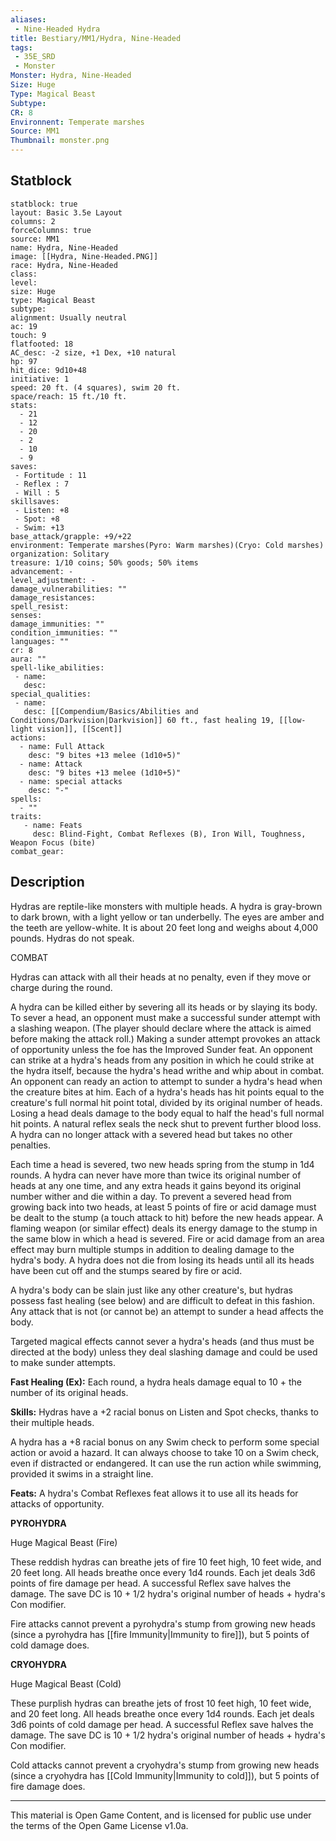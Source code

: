 ```yaml
---
aliases:
 - Nine-Headed Hydra
title: Bestiary/MM1/Hydra, Nine-Headed
tags: 
 - 35E_SRD
 - Monster
Monster: Hydra, Nine-Headed
Size: Huge
Type: Magical Beast
Subtype: 
CR: 8
Environnent: Temperate marshes
Source: MM1
Thumbnail: monster.png
---
```


## Statblock

```statblock
statblock: true
layout: Basic 3.5e Layout
columns: 2
forceColumns: true
source: MM1 
name: Hydra, Nine-Headed
image: [[Hydra, Nine-Headed.PNG]]
race: Hydra, Nine-Headed
class: 
level: 
size: Huge
type: Magical Beast
subtype: 
alignment: Usually neutral
ac: 19
touch: 9
flatfooted: 18
AC_desc: -2 size, +1 Dex, +10 natural
hp: 97
hit_dice: 9d10+48
initiative: 1
speed: 20 ft. (4 squares), swim 20 ft.
space/reach: 15 ft./10 ft.
stats:
  - 21
  - 12
  - 20
  - 2
  - 10
  - 9
saves:
 - Fortitude : 11
 - Reflex : 7
 - Will : 5
skillsaves:
 - Listen: +8
 - Spot: +8
 - Swim: +13
base_attack/grapple: +9/+22
environment: Temperate marshes(Pyro: Warm marshes)(Cryo: Cold marshes)
organization: Solitary
treasure: 1/10 coins; 50% goods; 50% items
advancement: -
level_adjustment: -
damage_vulnerabilities: ""
damage_resistances: 
spell_resist: 
senses: 
damage_immunities: ""
condition_immunities: ""
languages: ""
cr: 8
aura: ""
spell-like_abilities:
 - name: 
   desc: 
special_qualities:
 - name:
   desc: [[Compendium/Basics/Abilities and Conditions/Darkvision|Darkvision]] 60 ft., fast healing 19, [[low-light vision]], [[Scent]]
actions:
  - name: Full Attack
    desc: "9 bites +13 melee (1d10+5)"
  - name: Attack
    desc: "9 bites +13 melee (1d10+5)"
  - name: special attacks
    desc: "-"
spells:
  - ""
traits:
   - name: Feats
     desc: Blind-Fight, Combat Reflexes (B), Iron Will, Toughness, Weapon Focus (bite)
combat_gear:  
```

## Description



Hydras are reptile-like monsters with multiple heads. A hydra is gray-brown to dark brown, with a light yellow or tan underbelly. The eyes are amber and the teeth are yellow-white. It is about 20 feet long and weighs about 4,000 pounds. Hydras do not speak.

COMBAT

Hydras can attack with all their heads at no penalty, even if they move or charge during the round.

A hydra can be killed either by severing all its heads or by slaying its body. To sever a head, an opponent must make a successful sunder attempt with a slashing weapon. (The player should declare where the attack is aimed before making the attack roll.) Making a sunder attempt provokes an attack of opportunity unless the foe has the Improved Sunder feat. An opponent can strike at a hydra's heads from any position in which he could strike at the hydra itself, because the hydra's head writhe and whip about in combat. An opponent can ready an action to attempt to sunder a hydra's head when the creature bites at him. Each of a hydra's heads has hit points equal to the creature's full normal hit point total, divided by its original number of heads. Losing a head deals damage to the body equal to half the head's full normal hit points. A natural reflex seals the neck shut to prevent further blood loss. A hydra can no longer attack with a severed head but takes no other penalties.

Each time a head is severed, two new heads spring from the stump in 1d4 rounds. A hydra can never have more than twice its original number of heads at any one time, and any extra heads it gains beyond its original number wither and die within a day. To prevent a severed head from growing back into two heads, at least 5 points of fire or acid damage must be dealt to the stump (a touch attack to hit) before the new heads appear. A flaming weapon (or similar effect) deals its energy damage to the stump in the same blow in which a head is severed. Fire or acid damage from an area effect may burn multiple stumps in addition to dealing damage to the hydra's body. A hydra does not die from losing its heads until all its heads have been cut off and the stumps seared by fire or acid.

A hydra's body can be slain just like any other creature's, but hydras possess fast healing (see below) and are difficult to defeat in this fashion. Any attack that is not (or cannot be) an attempt to sunder a head affects the body.

Targeted magical effects cannot sever a hydra's heads (and thus must be directed at the body) unless they deal slashing damage and could be used to make sunder attempts.


**Fast Healing (Ex):** Each round, a hydra heals damage equal to 10 + the number of its original heads.


**Skills:** Hydras have a +2 racial bonus on Listen and Spot checks, thanks to their multiple heads.

A hydra has a +8 racial bonus on any Swim check to perform some special action or avoid a hazard. It can always choose to take 10 on a Swim check, even if distracted or endangered. It can use the run action while swimming, provided it swims in a straight line.


**Feats:** A hydra's Combat Reflexes feat allows it to use all its heads for attacks of opportunity.


**PYROHYDRA**


Huge Magical Beast (Fire)

These reddish hydras can breathe jets of fire 10 feet high, 10 feet wide, and 20 feet long. All heads breathe once every 1d4 rounds. Each jet deals 3d6 points of fire damage per head. A successful Reflex save halves the damage. The save DC is 10 + 1/2 hydra's original number of heads + hydra's Con modifier.

Fire attacks cannot prevent a pyrohydra's stump from growing new heads (since a pyrohydra has [[fire Immunity|Immunity to fire]]), but 5 points of cold damage does.


**CRYOHYDRA**


Huge Magical Beast (Cold)

These purplish hydras can breathe jets of frost 10 feet high, 10 feet wide, and 20 feet long. All heads breathe once every 1d4 rounds. Each jet deals 3d6 points of cold damage per head. A successful Reflex save halves the damage. The save DC is 10 + 1/2 hydra's original number of heads + hydra's Con modifier.

Cold attacks cannot prevent a cryohydra's stump from growing new heads (since a cryohydra has [[Cold Immunity|Immunity to cold]]), but 5 points of fire damage does.

---

This material is Open Game Content, and is licensed for public use under the terms of the Open Game License v1.0a.
